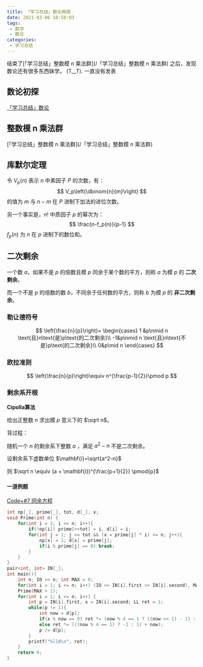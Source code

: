 ```yaml
---
title: 「学习总结」数论再探
date: 2021-03-06 18:58:03
tags:
 - 数学
 - 数论
categories:
 - 学习总结
---
```


结束了[「学习总结」整数模 n 乘法群](/「学习总结」整数模 n 乘法群) 之后，发现数论还有很多东西妹学。 (T__T). 一直没有发表

## 数论初探

[「学习总结」数论](/「学习总结」数论)

## 整数模 n 乘法群

[「学习总结」整数模 n 乘法群](/「学习总结」整数模 n 乘法群)

## 库默尔定理
令 $V_p(n)$ 表示 $n$ 中素因子 $P$ 的次数，有：
$$
V_p\left(\dbinom{n}{m}\right)
$$
的值为 $m$ 与 $n-m$ 在 $P$ 进制下加法的进位次数。



另一个事实是，$n!$ 中质因子 $p​$ 的幂次为：
$$
\frac{n-f_p(n)}{p-1}
$$
$f_p(n)$ 为 $n$ 在 $p$ 进制下的数位和。



## 二次剩余

一个数 $a$，如果不是 $p$ 的倍数且模 $p$ 同余于某个数的平方，则称 $a$ 为模 $p$ 的 **二次剩余**。

而一个不是 $p$ 的倍数的数 $b$，不同余于任何数的平方，则称 $b$ 为模 $p$ 的 **非二次剩余**。

### 勒让德符号
$$
\left(\frac{n}{p}\right)=
\begin{cases} 1 &p\nmid n \text{且}n\text{是}p\text{的二次剩余}\\
-1&p\nmid n \text{且}n\text{不是}p\text{的二次剩余}\\
0&p\mid n 
\end{cases}
$$

### 欧拉准则
$$
\left(\frac{n}{p}\right)\equiv n^{\frac{p-1}{2}}\pmod p
$$

### 剩余系开根
**Cipolla算法**

给出正整数 $n$ 求出模 $p$ 意义下的 $\sqrt n$。

背过程：

随机一个 $n$ 的剩余系下整数 $a$ ，满足 $a^2-n$ 不是二次剩余。

设剩余系下虚数单位 $\mathbf{i}=\sqrt{a^2-n}$

则 $\sqrt n \equiv (a + \mathbf{i})^{\frac{p+1}{2}} \pmod{p}$

#### 一道例题
[ Code+#7 同余方程](https://www.luogu.com.cn/problem/P6610)

```cpp
int np[_], prime[_], tot, d[_], x;
void Prime(int n) {
	for(int i = 2; i <= n; i++){
		if(!np[i]) prime[++tot] = i, d[i] = i;
		for(int j = 1; j <= tot && (x = prime[j] * i) <= n; j++){
			np[x] = 1; d[x] = prime[j];
			if(i % prime[j] == 0) break;
		}
	}
}
pair<int, int> IN[_];
int main(){
	int n; IO >> n; int MAX = 0;
	for(int i = 1; i <= n; i++) (IO >> IN[i].first >> IN[i].second), MAX = max(MAX, IN[i].first) ;
	Prime(MAX + 1);
	for(int i = 1; i <= n; i++) {
		int p = IN[i].first, x = IN[i].second; LL ret = 1;
		while(p != 1){
			int now = d[p];
			if(x % now == 0) ret *= (now % 4 == 1 ? ((now << 1) - 1) : 1);
			else ret *= (((now % 4 == 1) ? -1 : 1) + now);
			p /= d[p];
		}
		printf("%lld\n", ret);
	}
	return 0;
}
```





